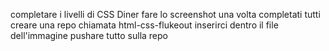 completare i livelli di CSS Diner
fare lo screenshot una volta completati tutti
creare una repo chiamata html-css-flukeout
inserirci dentro il file dell'immagine
pushare tutto sulla repo
